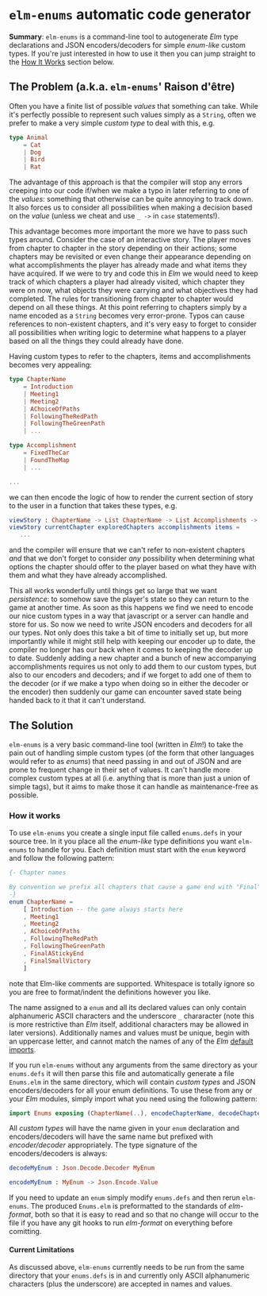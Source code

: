 # `elm-enums` automatic code generator

**Summary**: `elm-enums` is a command-line tool to autogenerate *Elm* type declarations and JSON encoders/decoders
for simple *enum-like* custom types.  If you're just interested in how to use it then you can jump straight to the
[How It Works](#how-it-works) section below.

## The Problem (a.k.a. `elm-enums`' Raison d'être)

Often you have a finite list of possible *values* that something can take.  While it's perfectly possible
to represent such values simply as a `String`, often we prefer to make a very simple *custom type* to
deal with this, e.g.

```elm
type Animal
    = Cat
    | Dog
    | Bird
    | Rat
```

The advantage of this approach is that the compiler will stop any errors creeping into our code if/when we make a typo
in later referring to one of the *values*: something that otherwise can be quite annoying to track down.  It also forces
us to consider all possibilities when making a decision based on the *value* (unless we cheat and use `_ ->` in `case`
statements!).

This advantage becomes more important the more we have to pass such types around.  Consider the case of an
interactive story.  The player moves from chapter to chapter in the story depending on their actions; some chapters may be
revisited or even change their appearance depending on what accomplishments the player has already made and what items
they have acquired.  If we were to try and code this in *Elm* we would need to keep track of which chapters a player
had already visited, which chapter they were on now, what objects they were carrying and what objectives they had completed.
The rules for transitioning from chapter to chapter would depend on all these things.  At this point referring to
chapters simply by a name encoded as a `String` becomes very error-prone.  Typos can cause references to non-existent
chapters, and it's very easy to forget to consider all possibilities when writing logic to determine what happens to a
player based on all the things they could already have done.

Having custom types to refer to the chapters, items and accomplishments becomes very appealing:

```elm
type ChapterName
    = Introduction
    | Meeting1
    | Meeting2
    | AChoiceOfPaths
    | FollowingTheRedPath
    | FollowingTheGreenPath
    | ...

type Accomplishment
    = FixedTheCar
    | FoundTheMap
    | ...

...
```

we can then encode the logic of how to render the current section of story to the user in a function that takes these
types, e.g.

```elm
viewStory : ChapterName -> List ChapterName -> List Accomplishments -> List Item -> Html Msg
viewStory currentChapter exploredChapters accomplishments items =
   ...
```

and the compiler will ensure that we can't refer to non-existent chapters *and* that we don't forget to consider *any*
possibility when determining what options the chapter should offer to the player based on what they have with them and
what they have already accomplished.

This all works wonderfully until things get so large that we want *persistence*: to somehow save the player's state so
they can return to the game at another time.  As soon as this happens we find we need to encode our nice custom types
in a way that javascript or a server can handle and store for us.  So now we need to write JSON encoders and decoders
for all our types. Not only does this take a bit of time to initially set up, but more importantly while it might still
help with keeping our encoder up to date, the compiler no longer has our back when it comes to keeping the decoder up
to date.  Suddenly adding a new chapter and a bunch of new accompanying accomplishments requires us not only to add them
to our custom types, but also to our encoders and decoders; and if we forget to add one of them to the decoder (or if we
make a typo when doing so in either the decoder or the encoder) then suddenly our game can encounter saved state being
handed back to it that it can't understand.

## The Solution

`elm-enums` is a very basic command-line tool (written in *Elm*!) to take the pain out of handling simple
custom types (of the form that other languages would refer to as *enums*) that need passing in and out of JSON
and are prone to frequent change in their set of values.  It can't handle more complex custom types at all (i.e. anything
that is more than just a union of simple tags), but it aims to make those it can handle as maintenance-free as possible.

### How it works

To use `elm-enums` you create a single input file called `enums.defs` in your source tree.  In it you place all the
*enum-like* type definitions you want `elm-enums` to handle for you.  Each definition must start with the `enum` keyword
and follow the following pattern:

```elm
{- Chapter names

By convention we prefix all chapters that cause a game end with "Final".
-}
enum ChapterName =
    [ Introduction -- the game always starts here
    , Meeting1
    , Meeting2
    , AChoiceOfPaths
    , FollowingTheRedPath
    , FollowingTheGreenPath
    , FinalAStickyEnd
    , FinalSmallVictory
    ]
```

note that Elm-like comments are supported.  Whitespace is totally ignore so you are free to format/indent the definitions
however you like.

The name assigned to a `enum` and all its declared values can only contain alphanumeric ASCII characters and the underscore
`_` chararacter (note this is more restrictive than *Elm* itself, additional characters may be allowed in later versions).
Additionally names and values must be unique, begin with an uppercase letter, and cannot match the names of any of the *Elm*
[default imports](https://package.elm-lang.org/packages/elm/core/latest/).

If you run `elm-enums` without any arguments from the same directory as your `enums.defs` it will then parse this file
and automatically generate a file `Enums.elm` in the same directory, which will contain *custom types* and
JSON encoders/decoders for all your enum definitions.  To use these from any or your *Elm* modules, simply import what you
need using the following pattern:

```elm
import Enums exposing (ChapterName(..), encodeChapterName, decodeChapterName, Item(..), encodeItem, decodeItem)
```

All *custom types* will have the name given in your `enum` declaration and encoders/decoders will have the same name
but prefixed with *encoder/decoder* appropriately.  The type signature of the encoders/decoders is always:

```elm
decodeMyEnum : Json.Decode.Decoder MyEnum

encodeMyEnum : MyEnum -> Json.Encode.Value
```

If you need to update an `enum` simply modify `enums.defs` and then rerun `elm-enums`.   The produced `Enums.elm` is
preformatted to the standards of *elm-format*, both so that it is easy to read and so that no change will occur to the file
if you have any git hooks to run *elm-format* on everything before comitting.

#### Current Limitations

As discussed above, `elm-enums` currently needs to be run from the same directory that your `enums.defs` is in and
currently only ASCII alphanumeric characters (plus the underscore) are accepted in names and values.
